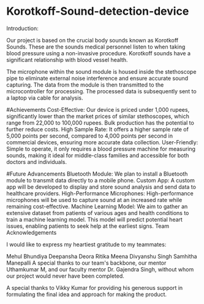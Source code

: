 # Korotkoff-Sound-detection-device

Introduction:

Our project is based on the crucial body sounds known as Korotkoff Sounds. These are the sounds medical personnel listen to when taking blood pressure using a non-invasive procedure. Korotkoff sounds have a significant relationship with blood vessel health.

The microphone within the sound module is housed inside the stethoscope pipe to eliminate external noise interference and ensure accurate sound capturing. The data from the module is then transmitted to the microcontroller for processing. The processed data is subsequently sent to a laptop via cable for analysis.

#Achievements
Cost-Effective: Our device is priced under 1,000 rupees, significantly lower than the market prices of similar stethoscopes, which range from 22,000 to 100,000 rupees. Bulk production has the potential to further reduce costs.
High Sample Rate: It offers a higher sample rate of 5,000 points per second, compared to 4,000 points per second in commercial devices, ensuring more accurate data collection.
User-Friendly: Simple to operate, it only requires a blood pressure machine for measuring sounds, making it ideal for middle-class families and accessible for both doctors and individuals.

#Future Advancements
Bluetooth Module: We plan to install a Bluetooth module to transmit data directly to a mobile phone.
Custom App: A custom app will be developed to display and store sound analysis and send data to healthcare providers.
High-Performance Microphones: High-performance microphones will be used to capture sound at an increased rate while remaining cost-effective.
Machine Learning Model: We aim to gather an extensive dataset from patients of various ages and health conditions to train a machine learning model. This model will predict potential heart issues, enabling patients to seek help at the earliest signs.
Team Acknowledgements

I would like to express my heartiest gratitude to my teammates:

Mehul Bhundiya
Deepansha Deora
Ritika Meena
Divyanshu Singh
Samhitha Manepalli
A special thanks to our team's backbone, our mentor Uthamkumar M, and our faculty mentor Dr. Gajendra Singh, without whom our project would never have been completed.

A special thanks to Vikky Kumar for providing his generous support in formulating the final idea and approach for making the product.
